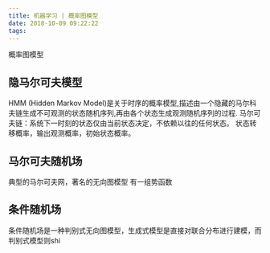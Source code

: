 ```yaml
---
title: 机器学习 | 概率图模型
date: 2018-10-09 09:22:22
tags:
---
```

概率图模型
<!-- more -->
## 隐马尔可夫模型
HMM (Hidden Markov Model)是关于时序的概率模型,描述由一个隐藏的马尔科夫链生成不可观测的状态随机序列,再由各个状态生成观测随机序列的过程.
马尔可夫链：系统下一时刻的状态仅由当前状态决定，不依赖以往的任何状态。
状态转移概率，输出观测概率，初始状态概率。

## 马尔可夫随机场
典型的马尔可夫网，著名的无向图模型
有一组势函数

## 条件随机场
条件随机场是一种判别式无向图模型，生成式模型是直接对联合分布进行建模，而判别式模型则shi


